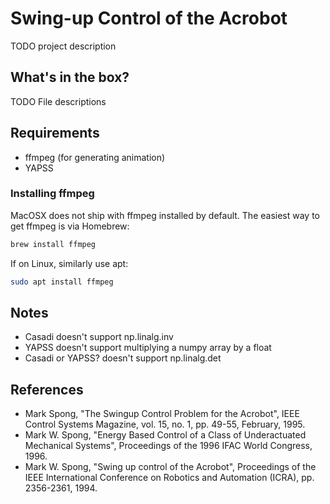 # Swing-up Control of the Acrobot

TODO project description

## What's in the box?
TODO File descriptions

## Requirements
- ffmpeg (for generating animation)
- YAPSS

### Installing ffmpeg
MacOSX does not ship with ffmpeg installed by default. The easiest way to get ffmpeg is via Homebrew:

```bash
brew install ffmpeg
```

If on Linux, similarly use apt:

```bash
sudo apt install ffmpeg
```

## Notes
- Casadi doesn't support np.linalg.inv
- YAPSS doesn't support multiplying a numpy array by a float
- Casadi or YAPSS? doesn't support np.linalg.det

## References
- Mark Spong, "The Swingup Control Problem for the Acrobot", IEEE Control Systems Magazine, vol. 15, no. 1, pp. 49-55, February, 1995.
- Mark W. Spong, "Energy Based Control of a Class of Underactuated Mechanical Systems", Proceedings of the 1996 IFAC World Congress, 1996.
- Mark W. Spong, "Swing up control of the Acrobot", Proceedings of the IEEE International Conference on Robotics and Automation (ICRA), pp. 2356-2361, 1994. 